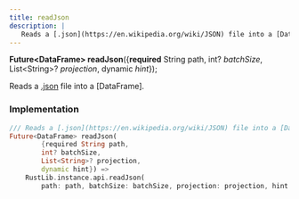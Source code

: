 ```yaml
---
title: readJson
description: |
   Reads a [.json](https://en.wikipedia.org/wiki/JSON) file into a [DataFrame].
---
```

<span class="dart-code"><strong>Future\<DataFrame> readJson</strong>({<span class="nobr"><strong>required</strong> String path</span>, <span class="nobr">int? <i>batchSize</i></span>, <span class="nobr">List\<String>? <i>projection</i></span>, <span class="nobr">dynamic <i>hint</i></span>});</span>

 Reads a [.json](https://en.wikipedia.org/wiki/JSON) file into a [DataFrame].
### Implementation
```dart
/// Reads a [.json](https://en.wikipedia.org/wiki/JSON) file into a [DataFrame].
Future<DataFrame> readJson(
        {required String path,
        int? batchSize,
        List<String>? projection,
        dynamic hint}) =>
    RustLib.instance.api.readJson(
        path: path, batchSize: batchSize, projection: projection, hint: hint);
```

[dynamic]: #